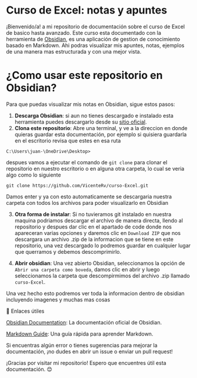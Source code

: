 # Curso de Excel: notas y apuntes   

¡Bienvenido/a! a mi repositorio de documentación sobre el curso de Excel de basico hasta avanzado. Este curso esta documentado con la herramienta de [Obsidian](https://obsidian.md), es una aplicación de gestion de conocimiento basado en Markdown. Ahi podras visualizar mis apuntes, notas, ejemplos de una manera mas estructurada y con una mejor vista.

# ¿Como usar este repositorio en Obsidian?

Para que puedas visualizar mis notas en Obsidian, sigue estos pasos:

1. **Descarga Obsidian**: si aun no tienes descargado e instalado esta herramienta puedes descargarlo desde su [sitio oficial](https://obsidian.md).
2. **Clona este repositorio**: Abre una terminal, y ve a la direccion en donde quieras guardar esta documentación, por ejemplo si quisiera guardarla en el escritorio revisa que estes en esa ruta
```shell
C:\Users\juan-\OneDrive\Desktop>
```
despues vamos a ejecutar el comando de `git clone` para clonar el repositorio en nuestro escritorio o en alguna otra carpeta, lo cual se veria algo como lo siguiente
```shell
git clone https://github.com/VicenteRv/curso-Excel.git
```
Damos enter y ya con esto automaticamente se descargaria nuestra carpeta con todos los archivos para poder visualizarlo en Obsidian

3. **Otra forma de instalar**: Si no tuvieramos git instalado en nuestra maquina podriamos descargar el archivo de manera directa, llendo al repositorio y despues dar clic en el apartado de code donde nos apareceran varias opciones y daremos clic en `Download ZIP` que nos descargara un archivo .zip de la informacion que se tiene en este repositorio, una vez descargado lo podremos guardar en cualquier lugar que querramos y debemos descomprimirlo.

4. **Abrir obsidian**: Una vez abierto Obsidian, seleccionamos la opción de `Abrir una carpeta como boveda`, damos clic en abrir y luego seleccionamos la carpeta que descompirmimos del archivo .zip llamado `curso-Excel`.

Una vez hecho esto podremos ver toda la informacion dentro de obsidian incluyendo imagenes y muchas mas cosas

🔗 Enlaces útiles

[Obsidian Documentation](https://help.obsidian.md/): La documentación oficial de Obsidian.

[Markdown Guide](https://www.markdownguide.org/): Una guía rápida para aprender Markdown.

Si encuentras algún error o tienes sugerencias para mejorar la documentación, ¡no dudes en abrir un issue o enviar un pull request!

¡Gracias por visitar mi repositorio! Espero que encuentres útil esta documentación. 😊




